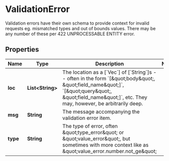 

# ValidationError

Validation errors have their own schema to provide context for invalid requests eg. mismatched types and out of bounds values. There may be any number of these per 422 UNPROCESSABLE ENTITY error.

## Properties

Name | Type | Description | Notes
------------ | ------------- | ------------- | -------------
**loc** | **List&lt;String&gt;** | The location as a [&#x60;Vec&#x60;] of [&#x60;String&#x60;]s -- often in the form &#x60;[\&quot;body\&quot;, \&quot;field_name\&quot;]&#x60;, &#x60;[\&quot;query\&quot;, \&quot;field_name\&quot;]&#x60;, etc. They may, however, be arbitrarily deep. | 
**msg** | **String** | The message accompanying the validation error item. | 
**type** | **String** | The type of error, often \&quot;type_error\&quot; or \&quot;value_error\&quot;, but sometimes with more context like as \&quot;value_error.number.not_ge\&quot; | 



